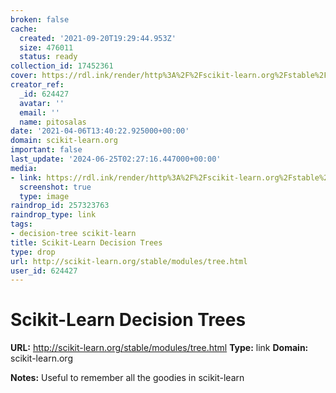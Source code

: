 ```yaml
---
broken: false
cache:
  created: '2021-09-20T19:29:44.953Z'
  size: 476011
  status: ready
collection_id: 17452361
cover: https://rdl.ink/render/http%3A%2F%2Fscikit-learn.org%2Fstable%2Fmodules%2Ftree.html
creator_ref:
  _id: 624427
  avatar: ''
  email: ''
  name: pitosalas
date: '2021-04-06T13:40:22.925000+00:00'
domain: scikit-learn.org
important: false
last_update: '2024-06-25T02:27:16.447000+00:00'
media:
- link: https://rdl.ink/render/http%3A%2F%2Fscikit-learn.org%2Fstable%2Fmodules%2Ftree.html
  screenshot: true
  type: image
raindrop_id: 257323763
raindrop_type: link
tags:
- decision-tree scikit-learn
title: Scikit-Learn Decision Trees
type: drop
url: http://scikit-learn.org/stable/modules/tree.html
user_id: 624427
---
```


# Scikit-Learn Decision Trees

**URL:** http://scikit-learn.org/stable/modules/tree.html
**Type:** link
**Domain:** scikit-learn.org

**Notes:**
Useful to remember all the goodies in scikit-learn

